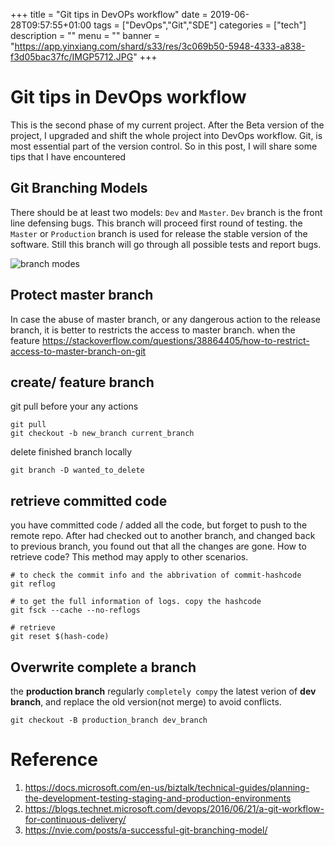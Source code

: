 +++
title =  "Git tips in DevOPs workflow"
date =  2019-06-28T09:57:55+01:00
tags = ["DevOps","Git","SDE"]
categories = ["tech"]
description = ""
menu = ""
banner = "https://app.yinxiang.com/shard/s33/res/3c069b50-5948-4333-a838-f3d05bac37fc/IMGP5712.JPG"
+++

# Git tips in DevOps workflow

This is the second phase of my current project. After the Beta version of 
the project, I upgraded and shift the whole project into DevOps 
workflow. Git, is most essential part of the version control.
So in this post, I will share some tips that I have encountered

## Git Branching Models
There should be at least two models: `Dev` and `Master`. `Dev` branch is the front line defensing bugs. This branch
will proceed first round of testing. 
the `Master` or `Production` branch is used for release the stable version of the software. Still this branch will
go through all possible tests and report bugs.
   
![branch modes](https://app.yinxiang.com/shard/s33/res/c2ac5402-ba38-44bb-a0c4-0fbeda9ccc9f/Screenshot%20from%202019-07-29%2014-26-40.png)

## Protect master branch 
In case the abuse of master branch, or any dangerous action to the release branch,
it is better to restricts the access to master branch.
when the feature
https://stackoverflow.com/questions/38864405/how-to-restrict-access-to-master-branch-on-git


## create/ feature branch
git pull before your any actions
```console
git pull
git checkout -b new_branch current_branch
```
delete finished branch locally
```console
git branch -D wanted_to_delete

```

## retrieve committed code
you have committed code / added all the code, but forget to push to the remote repo. After had checked out to another branch,
and changed back to previous branch, you found out that all the changes are gone. How to retrieve code? This 
method may apply to other scenarios.

```commandline
# to check the commit info and the abbrivation of commit-hashcode
git reflog

# to get the full information of logs. copy the hashcode
git fsck --cache --no-reflogs

# retrieve 
git reset $(hash-code)
```

## Overwrite complete a branch
the **production branch** regularly `completely compy` the latest verion of **dev branch**, and replace the old version(not merge) to avoid conflicts.
```
git checkout -B production_branch dev_branch 
```

# Reference
1. https://docs.microsoft.com/en-us/biztalk/technical-guides/planning-the-development-testing-staging-and-production-environments
2. https://blogs.technet.microsoft.com/devops/2016/06/21/a-git-workflow-for-continuous-delivery/
3. https://nvie.com/posts/a-successful-git-branching-model/


